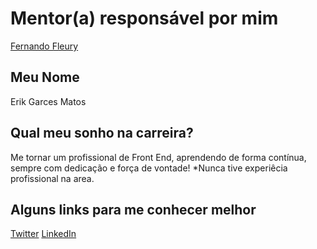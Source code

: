 # Mentor(a) responsável por mim

[Fernando Fleury](profiles/fernando_fleury.md)

## Meu Nome

Erik Garces Matos

## Qual meu sonho na carreira?

Me tornar um profissional de Front End, aprendendo de forma contínua, sempre com dedicação e força de vontade!
*Nunca tive experiêcia profissional na area.

## Alguns links para me conhecer melhor

[Twitter](https://twitter.com/matosg_erik)
[LinkedIn](https://www.linkedin.com/in/erikgarcesmatos/)

